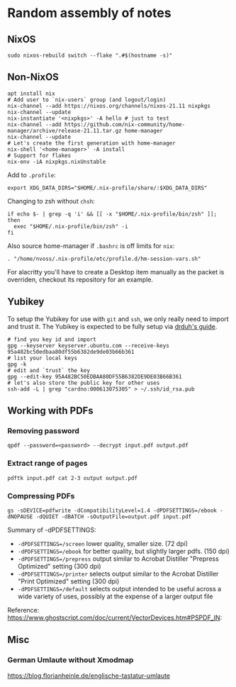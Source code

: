 # Random assembly of notes

## NixOS

```
sudo nixos-rebuild switch --flake ".#$(hostname -s)"
```

## Non-NixOS

```
apt install nix
# Add user to `nix-users` group (and logout/login)
nix-channel --add https://nixos.org/channels/nixos-21.11 nixpkgs
nix-channel --update
nix-instantiate '<nixpkgs>' -A hello # just to test
nix-channel --add https://github.com/nix-community/home-manager/archive/release-21.11.tar.gz home-manager
nix-channel --update
# Let's create the first generation with home-manager
nix-shell '<home-manager>' -A install
# Support for flakes
nix-env -iA nixpkgs.nixUnstable
```
Add to `.profile`:
```
export XDG_DATA_DIRS="$HOME/.nix-profile/share/:$XDG_DATA_DIRS"
```

Changing to zsh without `chsh`:
```
if echo $- | grep -q 'i' && [[ -x "$HOME/.nix-profile/bin/zsh" ]]; then
  exec "$HOME/.nix-profile/bin/zsh" -i
fi
```

Also source home-manager if `.bashrc` is off limits for `nix`:
```
. "/home/nvoss/.nix-profile/etc/profile.d/hm-session-vars.sh"
```

For alacritty you'll have to create a Desktop item manually as the packet is overriden, checkout its repository for an example.

## Yubikey

To setup the Yubikey for use with `git` and `ssh`, we only really need to import and trust it. The Yubikey is expected to be fully setup via [drduh's guide](https://github.com/drduh/YubiKey-Guide).
```
# find you key id and import
gpg --keyserver keyserver.ubuntu.com --receive-keys 95a482bc50edbaa80df55b6382de9de03b66b361
# list your local keys
gpg -k
# edit and `trust` the key
gpg --edit-key 95A482BC50EDBAA80DF55B6382DE9DE03B66B361
# let's also store the public key for other uses
ssh-add -L | grep "cardno:000613075305" > ~/.ssh/id_rsa.pub
```

## Working with PDFs

### Removing password

```
qpdf --password=<password> --decrypt input.pdf output.pdf
```

### Extract range of pages

```
pdftk input.pdf cat 2-3 output output.pdf
```

### Compressing PDFs

```
gs -sDEVICE=pdfwrite -dCompatibilityLevel=1.4 -dPDFSETTINGS=/ebook -dNOPAUSE -dQUIET -dBATCH -sOutputFile=output.pdf input.pdf
```

Summary of -dPDFSETTINGS:

* `-dPDFSETTINGS=/screen` lower quality, smaller size. (72 dpi)
* `-dPDFSETTINGS=/ebook` for better quality, but slightly larger pdfs. (150 dpi)
* `-dPDFSETTINGS=/prepress` output similar to Acrobat Distiller "Prepress Optimized" setting (300 dpi)
* `-dPDFSETTINGS=/printer` selects output similar to the Acrobat Distiller "Print Optimized" setting (300 dpi)
* `-dPDFSETTINGS=/default` selects output intended to be useful across a wide variety of uses, possibly at the expense of a larger output file

Reference: https://www.ghostscript.com/doc/current/VectorDevices.htm#PSPDF_IN:


## Misc

### German Umlaute without Xmodmap

https://blog.florianheinle.de/englische-tastatur-umlaute
